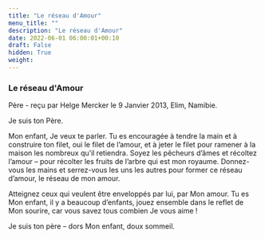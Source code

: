 ```yaml
---
title: "Le réseau d'Amour"
menu_title: ""
description: "Le réseau d'Amour"
date: 2022-06-01 06:00:01+00:10
draft: False
hidden: True
weight:
---
```

### Le réseau d'Amour

Père - reçu par Helge Mercker le 9 Janvier 2013, Elim, Namibie.

Je suis ton Père.

Mon enfant, Je veux te parler. Tu es encouragée à tendre la main et à construire ton filet, oui le filet de l’amour, et à jeter le filet pour ramener à la maison les nombreux qu’il retiendra. Soyez les pêcheurs d’âmes et récoltez l’amour – pour récolter les fruits de l’arbre qui est mon royaume. Donnez-vous les mains et serrez-vous les uns les autres pour former ce réseau d’amour, le réseau de mon amour.

Atteignez ceux qui veulent être enveloppés par lui, par Mon amour. Tu es Mon enfant, il y a beaucoup d’enfants, jouez ensemble dans le reflet de Mon sourire, car vous savez tous combien Je vous aime !

Je suis ton père – dors Mon enfant, doux sommeil.
